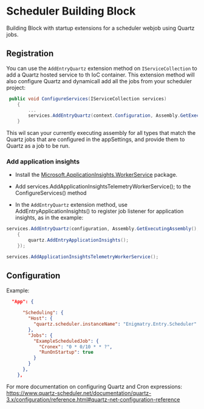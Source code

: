 ﻿# Scheduler Building Block

Building Block with startup extensions for a scheduler webjob using Quartz jobs.

## Registration

You can use the `AddEntryQuartz` extension method on `IServiceCollection` to add a Quartz hosted service to th IoC container. This extension method will also configure Quartz and dynamicall add all the jobs from your scheduler project:

```cs
 public void ConfigureServices(IServiceCollection services)
    {
        ...
        services.AddEntryQuartz(context.Configuration, Assembly.GetExecutingAssembly());
    }
```
This wil scan your currently executing assembly for all types that match the Quartz jobs that are configured in the appSettings, and provide them to Quartz as a job to be run. 

### Add application insights

- Install the [Microsoft.ApplicationInsights.WorkerService](https://www.nuget.org/packages/Microsoft.ApplicationInsights.WorkerService) package.

- Add services.AddApplicationInsightsTelemetryWorkerService(); to the ConfigureServices() method

- In the `AddEntryQuartz` extension method, use AddEntryApplicationInsights() to register job listener for application insights, as in the example:

```cs
services.AddEntryQuartz(configuration, Assembly.GetExecutingAssembly(), logger, quartz =>
    {
        quartz.AddEntryApplicationInsights();
    });

services.AddApplicationInsightsTelemetryWorkerService();
```

## Configuration

Example:

```json
  "App": {
    
      "Scheduling": {
        "Host": {
          "quartz.scheduler.instanceName": "Enigmatry.Entry.Scheduler"
        },
        "Jobs": {
          "ExampleScheduledJob": {
            "Cronex": "0 * 0/10 * * ?",
            "RunOnStartup": true
          }
        }
      },
    },
```

For more documentation on configuring Quartz and Cron expressions: https://www.quartz-scheduler.net/documentation/quartz-3.x/configuration/reference.html#quartz-net-configuration-reference

